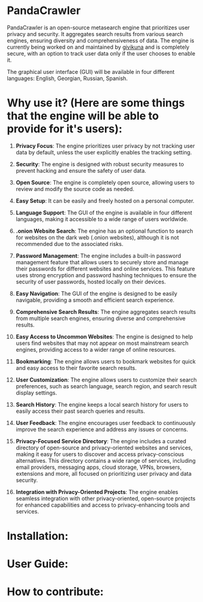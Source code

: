 # PandaCrawler
PandaCrawler is an open-source metasearch engine that prioritizes user privacy and security. It aggregates search results from various search engines, ensuring diversity and comprehensiveness of data. The engine is currently being worked on and maintained by [givikuna](https://github.com/givikuna) and is completely secure, with an option to track user data only if the user chooses to enable it.

The graphical user interface (GUI) will be available in four different languages: English, Georgian, Russian, Spanish.

# Why use it? (Here are some things that the engine will be able to provide for it's users):

1. **Privacy Focus**: The engine prioritizes user privacy by not tracking user data by default, unless the user explicitly enables the tracking setting.

2. **Security**: The engine is designed with robust security measures to prevent hacking and ensure the safety of user data.

3. **Open Source**: The engine is completely open source, allowing users to review and modify the source code as needed.

4. **Easy Setup**: It can be easily and freely hosted on a personal computer.

5. **Language Support**: The GUI of the engine is available in four different languages, making it accessible to a wide range of users worldwide.

6. **.onion Website Search**: The engine has an optional function to search for websites on the dark web (.onion websites), although it is not recommended due to the associated risks.

7. **Password Management**: The engine includes a built-in password management feature that allows users to securely store and manage their passwords for different websites and online services. This feature uses strong encryption and password hashing techniques to ensure the security of user passwords, hosted locally on their devices.

8. **Easy Navigation**: The GUI of the engine is designed to be easily navigable, providing a smooth and efficient search experience.

9. **Comprehensive Search Results**: The engine aggregates search results from multiple search engines, ensuring diverse and comprehensive results.

10. **Easy Access to Uncommon Websites**: The engine is designed to help users find websites that may not appear on most mainstream search engines, providing access to a wider range of online resources.

11. **Bookmarking**: The engine allows users to bookmark websites for quick and easy access to their favorite search results.

12. **User Customization**: The engine allows users to customize their search preferences, such as search language, search region, and search result display settings.

13. **Search History**: The engine keeps a local search history for users to easily access their past search queries and results.

14. **User Feedback**: The engine encourages user feedback to continuously improve the search experience and address any issues or concerns.

15. **Privacy-Focused Service Directory**: The engine includes a curated directory of open-source and privacy-oriented websites and services, making it easy for users to discover and access privacy-conscious alternatives. This directory contains a wide range of services, including email providers, messaging apps, cloud storage, VPNs, browsers, extensions and more, all focused on prioritizing user privacy and data security.

16. **Integration with Privacy-Oriented Projects**: The engine enables seamless integration with other privacy-oriented, open-source projects for enhanced capabilities and access to privacy-enhancing tools and services.

# Installation:

# User Guide:

# How to contribute:
